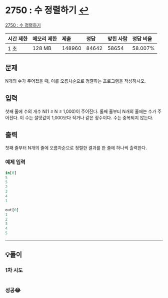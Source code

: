 # 2750 : 수 정렬하기 [↩](../../acmicpc)

[2750 : 수 정렬하기](https://www.acmicpc.net/problem/2750)

| 시간 제한 | 메모리 제한 | 제출   | 정답  | 맞힌 사람 | 정답 비율 |
| :-------- | :---------- | :----- | :---- | :-------- | :-------- |
| 1 초      | 128 MB      | 148960 | 84642 | 58654     | 58.007%   |

## 문제

N개의 수가 주어졌을 때, 이를 오름차순으로 정렬하는 프로그램을 작성하시오.

## 입력

첫째 줄에 수의 개수 N(1 ≤ N ≤ 1,000)이 주어진다. 둘째 줄부터 N개의 줄에는 수가 주어진다. 이 수는 절댓값이 1,000보다 작거나 같은 정수이다. 수는 중복되지 않는다.

## 출력

첫째 줄부터 N개의 줄에 오름차순으로 정렬한 결과를 한 줄에 하나씩 출력한다.

### 예제 입력

```python
in[0]
5
5
2
3
4
1

out[0]
1
2
3
4
5
```

---

## 💡풀이

### 1차 시도

```python

```

### 성공😂